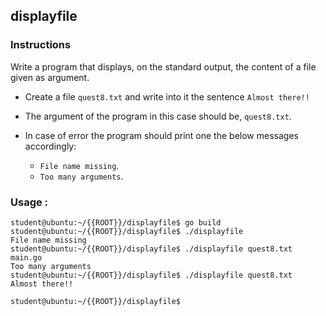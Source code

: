 ## displayfile

### Instructions

Write a program that displays, on the standard output, the content of a file given as argument.

-   Create a file `quest8.txt` and write into it the sentence `Almost there!!`

-   The argument of the program in this case should be, `quest8.txt`.

-   In case of error the program should print one the below messages accordingly:
    -   `File name missing`.
    -   `Too many arguments`.

### Usage :

```console
student@ubuntu:~/{{ROOT}}/displayfile$ go build
student@ubuntu:~/{{ROOT}}/displayfile$ ./displayfile
File name missing
student@ubuntu:~/{{ROOT}}/displayfile$ ./displayfile quest8.txt main.go
Too many arguments
student@ubuntu:~/{{ROOT}}/displayfile$ ./displayfile quest8.txt
Almost there!!

student@ubuntu:~/{{ROOT}}/displayfile$
```
